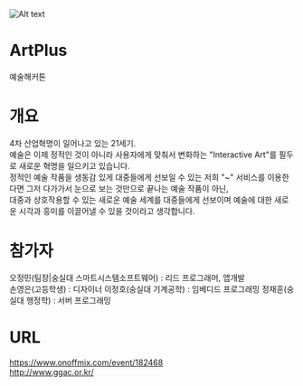 ![Alt text](https://cfile1.onoffmix.com/images/event/182468/s)

# ArtPlus
예술해커톤

# 개요
4차 산업혁명이 일어나고 있는 21세기.  
예술은 이제 정적인 것이 아니라 사용자에게 맞춰서 변화하는 "Interactive Art"를 필두로 새로운 혁명을 일으키고 있습니다.  
정적인 예술 작품을 생동감 있게 대중들에게 선보일 수 있는 저희 "~" 서비스를 이용한다면 그저 다가가서 눈으로 보는 것만으로 끝나는 예술 작품이 아닌,  
대중과 상호작용할 수 있는 새로운 예술 세계를 대중들에게 선보이며 예술에 대한 새로운 시각과 흥미를 이끌어낼 수 있을 것이라고 생각합니다.  

# 참가자
오정민(팀장|숭실대 스마트시스템소프트웨어) : 리드 프로그래머, 앱개발  
손영은(고등학생) : 디자이너
이정호(숭실대 기계공학) : 임베디드 프로그래밍
정재훈(숭실대 행정학) : 서버 프로그래밍

# URL
https://www.onoffmix.com/event/182468  
http://www.ggac.or.kr/  
